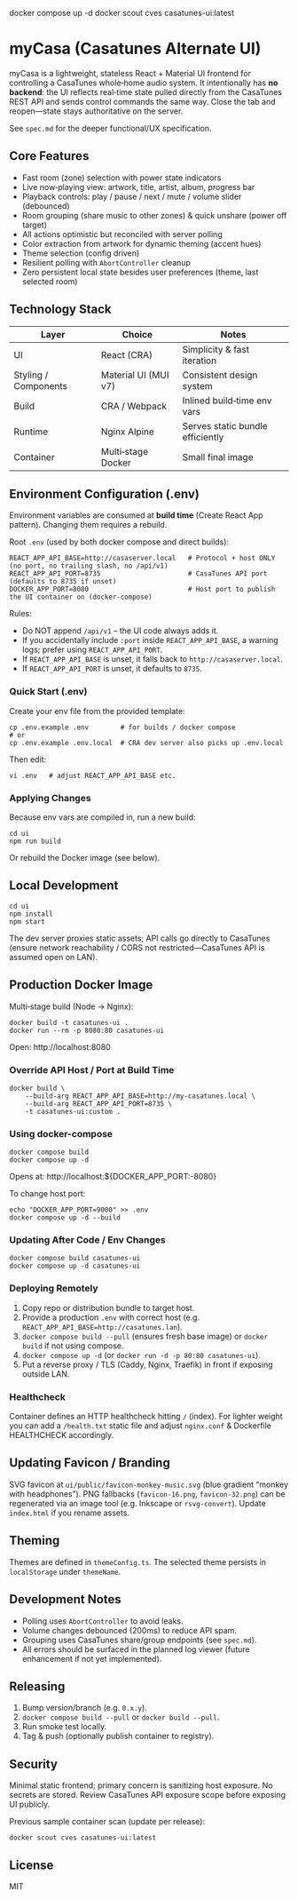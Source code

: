 docker compose up -d
docker scout cves casatunes-ui:latest
# myCasa (Casatunes Alternate UI)

myCasa is a lightweight, stateless React + Material UI frontend for controlling a CasaTunes whole‑home audio system. It intentionally has **no backend**: the UI reflects real‑time state pulled directly from the CasaTunes REST API and sends control commands the same way. Close the tab and reopen—state stays authoritative on the server.

See `spec.md` for the deeper functional/UX specification.

## Core Features
- Fast room (zone) selection with power state indicators
- Live now‑playing view: artwork, title, artist, album, progress bar
- Playback controls: play / pause / next / mute / volume slider (debounced)
- Room grouping (share music to other zones) & quick unshare (power off target)
- All actions optimistic but reconciled with server polling
- Color extraction from artwork for dynamic theming (accent hues)
- Theme selection (config driven)
- Resilient polling with `AbortController` cleanup
- Zero persistent local state besides user preferences (theme, last selected room)

## Technology Stack
| Layer | Choice | Notes |
|-------|--------|-------|
| UI | React (CRA) | Simplicity & fast iteration |
| Styling / Components | Material UI (MUI v7) | Consistent design system |
| Build | CRA / Webpack | Inlined build‑time env vars |
| Runtime | Nginx Alpine | Serves static bundle efficiently |
| Container | Multi‑stage Docker | Small final image |

## Environment Configuration (.env)
Environment variables are consumed at **build time** (Create React App pattern). Changing them requires a rebuild.

Root `.env` (used by both docker compose and direct builds):

```
REACT_APP_API_BASE=http://casaserver.local   # Protocol + host ONLY (no port, no trailing slash, no /api/v1)
REACT_APP_API_PORT=8735                      # CasaTunes API port (defaults to 8735 if unset)
DOCKER_APP_PORT=8080                         # Host port to publish the UI container on (docker-compose)
```

Rules:
- Do NOT append `/api/v1` – the UI code always adds it.
- If you accidentally include `:port` inside `REACT_APP_API_BASE`, a warning logs; prefer using `REACT_APP_API_PORT`.
- If `REACT_APP_API_BASE` is unset, it falls back to `http://casaserver.local`.
- If `REACT_APP_API_PORT` is unset, it defaults to `8735`.

### Quick Start (.env)
Create your env file from the provided template:
```
cp .env.example .env        # for builds / docker compose
# or
cp .env.example .env.local  # CRA dev server also picks up .env.local
```
Then edit:
```
vi .env   # adjust REACT_APP_API_BASE etc.
```

### Applying Changes
Because env vars are compiled in, run a new build:
```
cd ui
npm run build
```
Or rebuild the Docker image (see below).

## Local Development
```
cd ui
npm install
npm start
```
The dev server proxies static assets; API calls go directly to CasaTunes (ensure network reachability / CORS not restricted—CasaTunes API is assumed open on LAN).

## Production Docker Image
Multi‑stage build (Node -> Nginx):
```
docker build -t casatunes-ui .
docker run --rm -p 8080:80 casatunes-ui
```
Open: http://localhost:8080

### Override API Host / Port at Build Time
```
docker build \
	--build-arg REACT_APP_API_BASE=http://my-casatunes.local \
	--build-arg REACT_APP_API_PORT=8735 \
	-t casatunes-ui:custom .
```

### Using docker-compose
```
docker compose build
docker compose up -d
```
Opens at: http://localhost:${DOCKER_APP_PORT:-8080}

To change host port:
```
echo "DOCKER_APP_PORT=9000" >> .env
docker compose up -d --build
```

### Updating After Code / Env Changes
```
docker compose build casatunes-ui
docker compose up -d casatunes-ui
```

### Deploying Remotely
1. Copy repo or distribution bundle to target host.
2. Provide a production `.env` with correct host (e.g. `REACT_APP_API_BASE=http://casatunes.lan`).
3. `docker compose build --pull` (ensures fresh base image) or `docker build` if not using compose.
4. `docker compose up -d` (or `docker run -d -p 80:80 casatunes-ui`).
5. Put a reverse proxy / TLS (Caddy, Nginx, Traefik) in front if exposing outside LAN.

### Healthcheck
Container defines an HTTP healthcheck hitting `/` (index). For lighter weight you can add a `/health.txt` static file and adjust `nginx.conf` & Dockerfile HEALTHCHECK accordingly.

## Updating Favicon / Branding
SVG favicon at `ui/public/favicon-monkey-music.svg` (blue gradient “monkey with headphones”). PNG fallbacks (`favicon-16.png`, `favicon-32.png`) can be regenerated via an image tool (e.g. Inkscape or `rsvg-convert`). Update `index.html` if you rename assets.

## Theming
Themes are defined in `themeConfig.ts`. The selected theme persists in `localStorage` under `themeName`.

## Development Notes
- Polling uses `AbortController` to avoid leaks.
- Volume changes debounced (200ms) to reduce API spam.
- Grouping uses CasaTunes share/group endpoints (see `spec.md`).
- All errors should be surfaced in the planned log viewer (future enhancement if not yet implemented).

## Releasing
1. Bump version/branch (e.g. `0.x.y`).
2. `docker compose build --pull` or `docker build --pull`.
3. Run smoke test locally.
4. Tag & push (optionally publish container to registry).

## Security
Minimal static frontend; primary concern is sanitizing host exposure. No secrets are stored. Review CasaTunes API exposure scope before exposing UI publicly.

Previous sample container scan (update per release):
```
docker scout cves casatunes-ui:latest
```

## License
MIT

